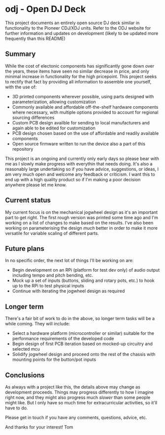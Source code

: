 # odj - Open DJ Deck

This project documents an entirely open source DJ deck similar in functionality to the Pioneer CDJ/XDJ units.
Refer to the ODJ website for further information and updates on development (likely to be updated more frequently than this README)

## Summary
While the cost of electonic components has significantly gone down over the years, these items have seen no similar decrease in price, and only minimal increase in functionality for the high pricepoint.
This project seeks to rectify that fact by providing all information to assemble one yourself, with the use of:
- 3D printed components wherever possible, using parts designed with parameterization, allowing customization
- Commonly available and affordable off-the-shelf hardware components where necessary, with multiple options provided to account for regional sourcing differences
- Custom PCB design availble for sending to local manufacturers and again able to be edited for customization
- PCB design chosen based on the use of affordable and readily available components
- Open source firmware written to run the device also a part of this repository

This project is an ongoing and currently only early days so please bear with me as I slowly make progress with everythin that needs doing.
It's also a reasonably large undertaking so if you have advice, suggestions, or ideas, I am very much open and welcome any feedback or criticism. I want this to end up with a high quality product so if I'm making a poor decision anywhere please let me know.

## Current status
My current focus is on the mechanical jogwheel design as it's an important part to get right.
The first rough version was printed some time ago and I'm working on a list of changes to make based on the results.
I've also been working on parameterising the design *much* better in order to make it more versatile for variable scaling of different parts.

## Future plans
In no specific order, the next lot of things I'll be working on are:
- Begin development on an RPi (platform for test dev only) of audio output including tempo and pitch bending, etc.
- Mock up a set of inputs (buttons, sliding and rotary pots, etc.) to hook up to the RPi to test physical inputs
- Continue with iterating the jogwheel design as required

## Longer term
There's a fair bit of work to do in the above, so longer term tasks will be a while coming. 
They will include:
- Select a hardware platform (microcontroller or similar) suitable for the performance requirements of the developed code 
- Begin design of first PCB iteration based on mocked-up circuitry and selected mcu
- Solidify jogwheel design and proceed onto the rest of the chassis with mounting points for the button/pot inputs

## Conclusions
As always with a project like this, the details above may change as development proceeds. Things may progress differently to how I imagine right now, and they might also progress much *slower* than some people might like.
But I only have so much time for extracurricular activities, so it'll have to do.

Please get in touch if you have any comments, questions, advice, etc.

And thanks for your interest!
Tom
